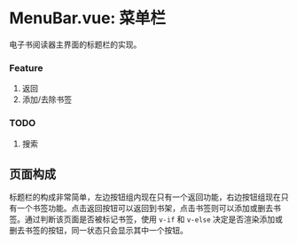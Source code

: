# MenuBar.vue: 菜单栏

电子书阅读器主界面的标题栏的实现。

### Feature

1. 返回
2. 添加/去除书签

### TODO

1. 搜索

## 页面构成

标题栏的构成非常简单，左边按钮组内现在只有一个返回功能，右边按钮组现在只有一个书签功能。点击返回按钮可以返回到书架，点击书签则可以添加或删去书签。通过判断该页面是否被标记书签，使用 `v-if` 和 `v-else` 决定是否渲染添加或删去书签的按钮，同一状态只会显示其中一个按钮。
